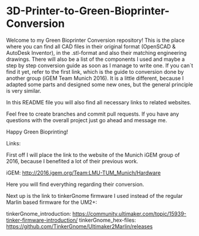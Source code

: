 # 3D-Printer-to-Green-Bioprinter-Conversion

Welcome to my Green Bioprinter Conversion repository! This is the place where you can find all CAD files in their original format (OpenSCAD & AutoDesk Inventor), in the .stl-format and also their matching engineering drawings. There will also be a list of the components I used and maybe a step by step conversion guide as soon as I manage to write one. If you can´t find it yet, refer to the first link, which is the guide to conversion done by another group (iGEM Team Munich 2016). It is a little different, because I adapted some parts and designed some new ones, but the general principle is very similar.

In this README file you will also find all necessary links to related websites. 

Feel free to create branches and commit pull requests. If you have any questions with the overall project just go ahead and message me. 

Happy Green Bioprinting!


Links:

First off I will place the link to the website of the Munich iGEM group of 2016, because I benefited a lot of their previous work.

iGEM: http://2016.igem.org/Team:LMU-TUM_Munich/Hardware

Here you will find everything regarding their conversion. 

Next up is the link to tinkerGnome firmware I used instead of the regular Marlin based firmware for the UM2+:

tinkerGnome_introduction: https://community.ultimaker.com/topic/15939-tinker-firmware-introduction/
tinkerGnome_hex-files: https://github.com/TinkerGnome/Ultimaker2Marlin/releases
